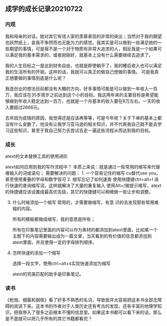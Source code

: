 ## 成学的成长记录20210722

### 内观

我和母亲的对话，她对其它有钱人家的羡慕表现的非常的突出；当然对于我的期望也跃然纸上，哀我不争然而也无能为力的感觉。我其实是可以做到一些满足她的一些期望的事情，可是我不是一个对于物质有非常大追求的人，相反我是一个如果可以满足我的基本需求的，或者刚刚好，就基本上没有什么需要继续去追求了。

我的人生目标之一是达到财务自由，也就是即使躺平了，我的睡后收入也可以满足我的生活所有的开销，这样的话，我就可以真正的做自己想做的事情。 可是我真正想要做的事情到底是什么呢？

我连创业的想法目前都没有大概的方向，好多事情可能是可以做到一年收入一百万，我应该在35岁周岁之前达到这个小的目标。我这两年来的主要目标是希望能够做到年收入稳定达到一百万，也就是一个月基本的收入要在8万左右。一天的收入要超过2666元。

去年因为疫情的原因，我觉得还是应该再等等，可是今年呢？关于下单的基本上都没有什么变数了，他没有让我学习亚马逊的相关知识，并不代表我自己就不能去学习这些知识，甚至于我自己努力去尝试去走一遍这些流程从而达到我的目标。

### 成长

atext的文本替换工具的使用进阶

atext如何应用到我的写作流程中？
本质上来说：就是通过一些常用的缩写来代替难输入的词或语句；
需要解决的问题：
 	1. 一个容易记住的缩写
       cu替代see you，甚至使用重叠的字母和数字皆可
 	2. 缩写忘记了如何速查
       使用快捷键ctrl+alt+I 进行快速的查询缩写词，这样就解决了大量的重复输入
       使用Alt+/做提示缩写，atext的快捷键应该设置成最高优先级，其它的快捷键可以稍微做一些让步和调整。

3. 什么时候添加一个缩写
	常用的，才需要做缩写，有意	识的去发现那些常用难输的内容。
	
	所有的模板都做成缩写，我的意思是所有；
	
	所有在印象笔记里面的内容可以作为素材的都添加到atext里面，比如某一个主题下的内容需要输出成为一篇文章，当天看到的有价值的信息都添加到atext里面，并且使用一定的字母排列顺序。
	
4. 怎样快速的添加一个缩写

   选择一段文字，使用ctrl+alt+s实现快速添加为缩写

   atext的完美匹配的助手是印象笔记。

### 读书

《枪炮、细菌和钢铁》看了好多不熟悉的名词，导致我并太容易把这本书全部无障碍的阅读下来。这本书的作者对于人类历史还有考古的发现，还有丰富的地理学知识，把我带入了很多之前根本不懂的信息里。如果这本书都可以看下来的话，那么是不是就可以把几乎所有的其它书籍都看完？
